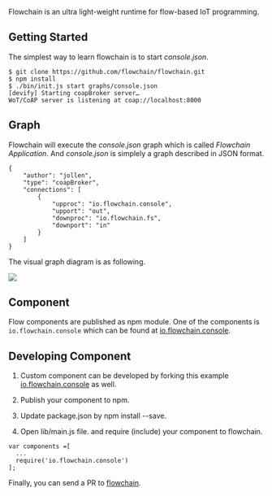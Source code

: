 Flowchain is an ultra light-weight runtime for flow-based IoT programming.

## Getting Started

The simplest way to learn flowchain is to start *console.json*.

```
$ git clone https://github.com/flowchain/flowchain.git
$ npm install
$ ./bin/init.js start graphs/console.json 
[devify] Starting coapBroker server…
WoT/CoAP server is listening at coap://localhost:8000
```

## Graph

Flowchain will execute the *console.json* graph which is called *Flowchain Application*. And *console.json* is simplely a graph described in JSON format.

```
{
    "author": "jollen",
    "type": "coapBroker",
    "connections": [
        {
            "upproc": "io.flowchain.console",
            "upport": "out",
            "downproc": "io.flowchain.fs",
            "downport": "in"
        }
    ]
}
```

The visual graph diagram is as following.

![](https://cloud.githubusercontent.com/assets/1126021/17215664/409fd6ec-5510-11e6-80fb-371b6c3a724e.png)

## Component

Flow components are published as npm module. One of the components is ```io.flowchain.console``` which can be found at [io.flowchain.console](https://www.npmjs.com/package/io.flowchain.console).

## Developing Component

1. Custom component can be developed by forking this example [io.flowchain.console](https://github.com/flowchain/io.flowchain.console) as well. 

2. Publish your component to npm.

3. Update package.json by npm install <your-package> --save.

4. Open lib/main.js file. and require (include) your component to flowchain.

```
var components =[
  ...
  require('io.flowchain.console')
];
```

Finally, you can send a PR to [flowchain](https://github.com/flowchain/flowchain).
